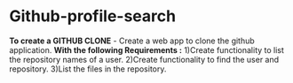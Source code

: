 # Github-profile-search

**To create a GITHUB CLONE** - Create a web app to clone the github application. 
**With the following Requirements :**
1)Create functionality to list the repository names of a user.
2)Create functionality to find the user and repository.
3)List the files in the repository.

